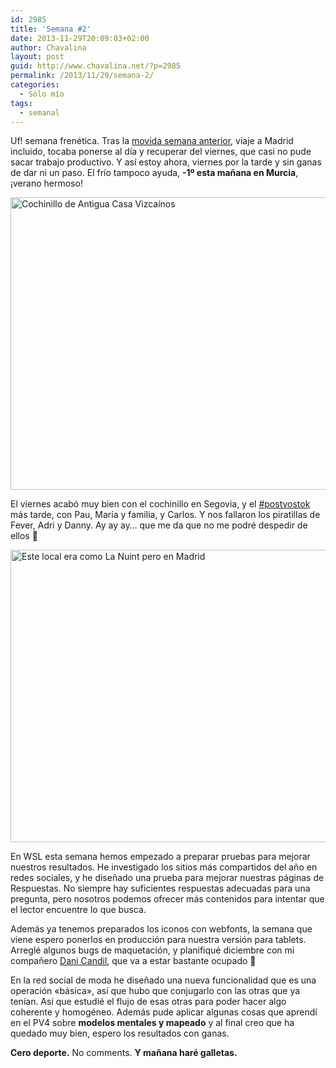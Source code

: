```yaml
---
id: 2985
title: 'Semana #2'
date: 2013-11-29T20:09:03+02:00
author: Chavalina
layout: post
guid: http://www.chavalina.net/?p=2985
permalink: /2013/11/29/semana-2/
categories:
  - Sólo mío
tags:
  - semanal
---
```

Uf! semana frenética. Tras la [movida semana anterior](http://www.chavalina.net/2013/11/22/semana-1/), viaje a Madrid incluido, tocaba ponerse al día y recuperar del viernes, que casi no pude sacar trabajo productivo. Y así estoy ahora, viernes por la tarde y sin ganas de dar ni un paso. El frío tampoco ayuda, **-1º esta mañana en Murcia**, ¡verano hermoso!

<img src="http://www.chavalina.net/imagenes/2013/11/WP_002612-650x487.jpg" alt="Cochinillo de Antigua Casa Vizcaínos" width="625" height="468" class="aligncenter size-large wp-image-2989" srcset="http://www.chavalina.net/imagenes/2013/11/WP_002612-650x487.jpg 650w, http://www.chavalina.net/imagenes/2013/11/WP_002612-300x224.jpg 300w, http://www.chavalina.net/imagenes/2013/11/WP_002612-624x467.jpg 624w" sizes="(max-width: 625px) 100vw, 625px" /> 

El viernes acabó muy bien con el cochinillo en Segovia, y el [#postvostok](https://twitter.com/search?q=%23postvostok&src=hash) más tarde, con Pau, María y familia, y Carlos. Y nos fallaron los piratillas de Fever, Adri y Danny. Ay ay ay… que me da que no me podré despedir de ellos 🙁

<img src="http://www.chavalina.net/imagenes/2013/11/WP_002625-650x487.jpg" alt="Este local era como La Nuint pero en Madrid" width="625" height="468" class="aligncenter size-large wp-image-2990" srcset="http://www.chavalina.net/imagenes/2013/11/WP_002625-650x487.jpg 650w, http://www.chavalina.net/imagenes/2013/11/WP_002625-300x224.jpg 300w, http://www.chavalina.net/imagenes/2013/11/WP_002625-624x467.jpg 624w" sizes="(max-width: 625px) 100vw, 625px" /> 

En WSL esta semana hemos empezado a preparar pruebas para mejorar nuestros resultados. He investigado los sitios más compartidos del año en redes sociales, y he diseñado una prueba para mejorar nuestras páginas de Respuestas. No siempre hay suficientes respuestas adecuadas para una pregunta, pero nosotros podemos ofrecer más contenidos para intentar que el lector encuentre lo que busca.

Además ya tenemos preparados los iconos con webfonts, la semana que viene espero ponerlos en producción para nuestra versión para tablets. Arreglé algunos bugs de maquetación, y planifiqué diciembre con mi compañero [Dani Candil](http://acrowdofmonsters.com/), que va a estar bastante ocupado 🙂

En la red social de moda he diseñado una nueva funcionalidad que es una operación «básica», así que hubo que conjugarlo con las otras que ya tenían. Así que estudié el flujo de esas otras para poder hacer algo coherente y homogéneo. Además pude aplicar algunas cosas que aprendí en el PV4 sobre **modelos mentales y mapeado** y al final creo que ha quedado muy bien, espero los resultados con ganas.

**Cero deporte.** No comments. **Y mañana haré galletas.**